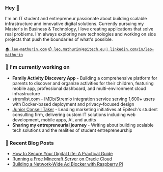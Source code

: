### Hey 👋

I'm an IT student and entrepreneur passionate about building scalable infrastructure and innovative digital solutions. Currently pursuing my Master's in Business & Technology, I love creating applications that solve real problems. 
I'm always exploring new technologies and working on side projects that push the boundaries of what's possible.

[`🏠 leo-mathurin.com`](https://leo-mathurin.com)
[`📫 leo.mathurin@epitech.eu`](mailto:leo.mathurin@epitech.eu)
[`🏢 linkedin.com/in/leo-mathurin`](https://www.linkedin.com/in/leo-mathurin/)

### 🔭 I'm currently working on

- **Family Activity Discovery App** - Building a comprehensive platform for parents to discover and organize activities for their children, featuring mobile app, professional dashboard, and multi-environment cloud infrastructure
- [stremlist.com](https://stremlist.com/) - IMDb/Stremio integration service serving 1,600+ users with Docker-based deployment and privacy-focused design
- [Junior Conseil Taker](https://juniortaker.com/)  - Leading marketing initiatives at Epitech's student consulting firm, delivering custom IT solutions including web development, mobile apps, AI, and audits
- **Sharing my entrepreneurial journey** - Writing about building scalable tech solutions and the realities of student entrepreneurship

### 📰 Recent Blog Posts

<!-- BLOG-POST-LIST:START -->
- [How to Secure Your Digital Life: A Practical Guide](https://leo-mathurin.vercel.app/blog/secure-your-digital-life)
- [Running a Free Minecraft Server on Oracle Cloud](https://leo-mathurin.vercel.app/blog/oracle-vm-minecraft-server)
- [Building a Network-Wide Ad Blocker with Raspberry Pi](https://leo-mathurin.vercel.app/blog/remote-ad-blocker-dns-vpn)
<!-- BLOG-POST-LIST:END -->

